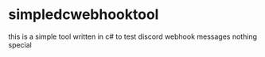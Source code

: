 # simpledcwebhooktool

this is a simple tool written in c# to test discord webhook messages 
nothing special 
